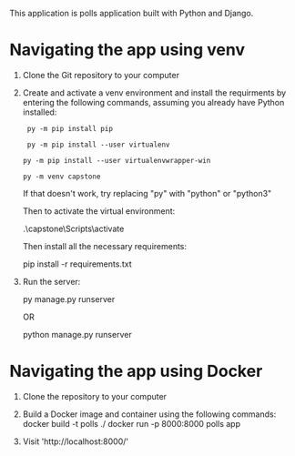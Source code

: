 This application is polls application built with Python and Django.

# Navigating the app using venv

1. Clone the Git repository to your computer

2. Create and activate a venv environment and install the requirments by entering the following commands,     assuming you already have Python installed:

        py -m pip install pip

        py -m pip install --user virtualenv

       py -m pip install --user virtualenvwrapper-win

       py -m venv capstone
    
    If that doesn't work, try replacing "py" with "python" or "python3"

    Then to activate the virtual environment:

    .\capstone\Scripts\activate

    Then install all the necessary requirements:
    
    pip install -r requirements.txt

4. Run the server:

    py manage.py runserver
   
    OR
   
    python manage.py runserver

# Navigating the app using Docker

1. Clone the repository to your computer

2. Build a Docker image and container using the following commands:
    docker build -t polls ./
    docker run -p 8000:8000 polls app

3. Visit 'http://localhost:8000/'
